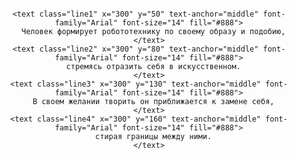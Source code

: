 <div align="center">

  <svg width="80%" height="200" viewBox="0 0 600 200" xmlns="http://www.w3.org/2000/svg">
    <style>
      @keyframes fadeIn {
        from { opacity: 0; }
        to { opacity: 1; }
      }
      .line1 { animation: fadeIn 2s ease-in-out; }
      .line2 { animation: fadeIn 2s ease-in-out 3s forwards; opacity: 0; }
      .line3 { animation: fadeIn 2s ease-in-out 6s forwards; opacity: 0; }
      .line4 { animation: fadeIn 2s ease-in-out 9s forwards; opacity: 0; }
    </style>
    
    <text class="line1" x="300" y="50" text-anchor="middle" font-family="Arial" font-size="14" fill="#888">
      Человек формирует робототехнику по своему образу и подобию,
    </text>
    <text class="line2" x="300" y="80" text-anchor="middle" font-family="Arial" font-size="14" fill="#888">
      стремясь отразить себя в искусственном.
    </text>
    <text class="line3" x="300" y="130" text-anchor="middle" font-family="Arial" font-size="14" fill="#888">
      В своем желании творить он приближается к замене себя,
    </text>
    <text class="line4" x="300" y="160" text-anchor="middle" font-family="Arial" font-size="14" fill="#888">
      стирая границы между ними.
    </text>
  </svg>

</div>
